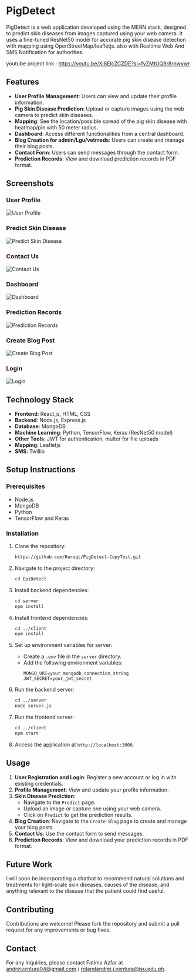 # PigDetect

PigDetect is a web application developed using the MERN stack, designed to predict skin diseases from images captured using your web camera. It uses a fine-tuned ResNet50 model for accurate pig skin disease detection with mapping using OpenStreetMap/leafletjs. also with Realtime Web And SMS Notification for authorities.

youtube project link : https://youtu.be/Xi8EIcZCZDE?si=fyZMtUQ9r8rnwywr

## Features

- **User Profile Management**: Users can view and update their profile information.
- **Pig Skin Disease Prediction**: Upload or capture images using the web camera to predict skin diseases.
- **Mapping**: See the location/possible spread of the pig skin disease with heatmap/pin with 50 meter radius.
- **Dashboard**: Access different functionalities from a central dashboard.
- **Blog Creation for admin/Lgu/vetmeds**: Users can create and manage their blog posts.
- **Contact Form**: Users can send messages through the contact form.
- **Prediction Records**: View and download prediction records in PDF format.

## Screenshots

### User Profile
![User Profile](Images/image1.png)

### Predict Skin Disease
![Predict Skin Disease](Images/image2.png)

### Contact Us
![Contact Us](Images/image3.png)

### Dashboard
![Dashboard](Images/image4.png)

### Prediction Records
![Prediction Records](Images/image5.png)

### Create Blog Post
![Create Blog Post](Images/image6.png)

### Login
![Login](Images/image7.png)

## Technology Stack

- **Frontend**: React.js, HTML, CSS
- **Backend**: Node.js, Express.js
- **Database**: MongoDB
- **Machine Learning**: Python, TensorFlow, Keras (ResNet50 model)
- **Other Tools**: JWT for authentication, multer for file uploads
- **Mapping**: Leafletjs
- **SMS**: Twillio

## Setup Instructions

### Prerequisites

- Node.js
- MongoDB
- Python
- TensorFlow and Keras

### Installation

1. Clone the repository:
    ```sh
    https://github.com/Haruqt/PigDetect-CopyTest.git
    ```

2. Navigate to the project directory:
    ```sh
    cd EpiDetect
    ```

3. Install backend dependencies:
    ```sh
    cd server
    npm install
    ```

4. Install frontend dependencies:
    ```sh
    cd ../client
    npm install
    ```

5. Set up environment variables for server:
    - Create a `.env` file in the `server` directory.
    - Add the following environment variables:
      ```env
      MONGO_URI=your_mongodb_connection_string
      JWT_SECRET=your_jwt_secret
      ```

6. Run the backend server:
    ```sh
    cd ../server
    node server.js
    ```

7. Run the frontend server:
    ```sh
    cd ../client
    npm start
    ```

8. Access the application at `http://localhost:3000`.

## Usage

1. **User Registration and Login**: Register a new account or log in with existing credentials.
2. **Profile Management**: View and update your profile information.
3. **Skin Disease Prediction**:
   - Navigate to the `Predict` page.
   - Upload an image or capture one using your web camera.
   - Click on `Predict` to get the prediction results.
4. **Blog Creation**: Navigate to the `Create Blog` page to create and manage your blog posts.
5. **Contact Us**: Use the contact form to send messages.
6. **Prediction Records**: View and download your prediction records in PDF format.

## Future Work
I will soon be incorporating a chatbot to recommend natural solutions and treatments for light-scale skin diseases, causes of the disease, and anything relevant to the disease that the patient could find useful.

## Contributing

Contributions are welcome! Please fork the repository and submit a pull request for any improvements or bug fixes.

## Contact

For any inquiries, please contact Fatima Azfar at andreiventura04@gmail.com / rolandandrei.j.ventura@isu.edu.ph.
